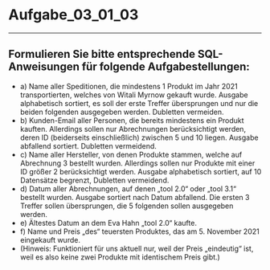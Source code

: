 # Aufgabe_03_01_03

---

## Formulieren Sie bitte entsprechende SQL-Anweisungen für folgende Aufgabestellungen: 

- a)	Name aller Speditionen, die mindestens 1 Produkt im Jahr 2021 transportierten, welches von Witali Myrnow gekauft wurde. Ausgabe alphabetisch sortiert, es soll der erste Treffer übersprungen und nur die beiden folgenden ausgegeben werden. Dubletten vermeiden.
- b)	Kunden-Email aller Personen, die bereits mindestens ein Produkt kauften. Allerdings sollen nur Abrechnungen berücksichtigt werden, deren ID (beiderseits einschließlich) zwischen 5 und 10 liegen. Ausgabe abfallend sortiert. Dubletten vermeidend.
- c)	Name aller Hersteller, von denen Produkte stammen, welche auf Abrechnung 3 bestellt wurden. Allerdings sollen nur Produkte mit einer ID größer 2 berücksichtigt werden. Ausgabe alphabetisch sortiert, auf 10 Datensätze begrenzt, Dubletten vermeidend.
- d)	Datum aller Abrechnungen, auf denen „tool 2.0“ oder „tool 3.1“ bestellt wurden. Ausgabe sortiert nach Datum abfallend. Die ersten 3 Treffer sollen übersprungen, die 5 folgenden sollen ausgegeben werden.
- e)	Ältestes Datum an dem Eva Hahn „tool 2.0“ kaufte. 
- f)	Name und Preis „des“ teuersten Produktes, das am 5. November 2021 eingekauft wurde. 
- (Hinweis: Funktioniert für uns aktuell nur, weil der Preis „eindeutig“ ist, weil es also keine zwei Produkte mit identischem Preis gibt.)

